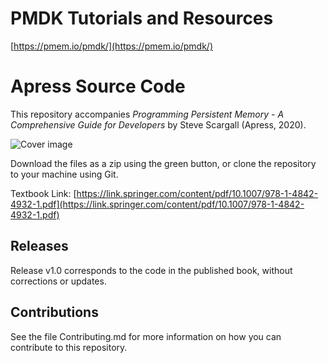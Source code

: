 # PMDK Tutorials and Resources
[https://pmem.io/pmdk/](https://pmem.io/pmdk/)

# Apress Source Code

This repository accompanies *Programming Persistent Memory - A Comprehensive Guide for Developers* by Steve Scargall (Apress, 2020).

[comment]: #cover
![Cover image](FrontCover.png)

Download the files as a zip using the green button, or clone the repository to your machine using Git.

Textbook Link: [https://link.springer.com/content/pdf/10.1007/978-1-4842-4932-1.pdf](https://link.springer.com/content/pdf/10.1007/978-1-4842-4932-1.pdf)

## Releases

Release v1.0 corresponds to the code in the published book, without corrections or updates.

## Contributions

See the file Contributing.md for more information on how you can contribute to this repository.
